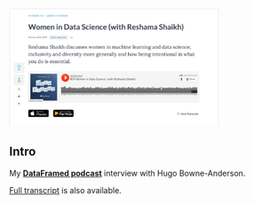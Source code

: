 

  <a href="https://www.datacamp.com/community/podcast/women-in-data-science">
  <img src="../assets/images/dataframed.png" width="75%" height="75%" style="border:0px;margin:0px">
  </a>

<p float="left">
</p>


 

## Intro

My [**DataFramed podcast**](https://www.datacamp.com/community/podcast/women-in-data-science) interview with Hugo Bowne-Anderson.

[Full transcript](https://www.datacamp.com/community/blog/women-in-data-science) is also available.

 
